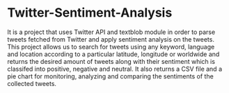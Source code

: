 # Twitter-Sentiment-Analysis

It is a project that uses Twitter API and textblob module in order to parse tweets fetched from Twitter and apply sentiment analysis on the tweets. 
This project allows us to search for tweets using any keyword, language and location according to a particular latitude, longitude or worldwide and returns the desired amount of tweets along with their sentiment which is classifed into positive, negative and neutral. It also returns a CSV file and a pie chart for monitoring, analyzing and comparing the sentiments of the collected tweets.
